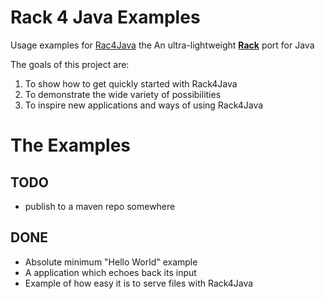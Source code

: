 # Rack 4 Java Examples

Usage examples for [Rac4Java][1] the An ultra-lightweight [**Rack**][2] port for Java

The goals of this project are:

1. To show how to get quickly started with Rack4Java
2. To demonstrate the wide variety of possibilities
3. To inspire new applications and ways of using Rack4Java 

# The Examples



TODO
----

* publish to a maven repo somewhere

DONE
----

* Absolute minimum "Hello World" example
* A application which echoes back its input
* Example of how easy it is to serve files with Rack4Java

[1]: https://github.com/rack4java/rack4java-servlet
[2]: http://rack.rubyforge.org

